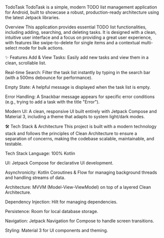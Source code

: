 TodoTask
TodoTask is a simple, modern TODO list management application for Android, built to showcase a robust, production-ready architecture using the latest Jetpack libraries.

Overview
This application provides essential TODO list functionalities, including adding, searching, and deleting tasks. It is designed with a clean, intuitive user interface and a focus on providing a great user experience, with features like swipe-to-delete for single items and a contextual multi-select mode for bulk actions.

✨ Features
Add & View Tasks: Easily add new tasks and view them in a clean, scrollable list.

Real-time Search: Filter the task list instantly by typing in the search bar (with a 500ms debounce for performance).

Empty State: A helpful message is displayed when the task list is empty.

Error Handling: A Snackbar message appears for specific error conditions (e.g., trying to add a task with the title "Error").

Modern UI: A clean, responsive UI built entirely with Jetpack Compose and Material 3, including a theme that adapts to system light/dark modes.

🛠️ Tech Stack & Architecture
This project is built with a modern technology stack and follows the principles of Clean Architecture to ensure a separation of concerns, making the codebase scalable, maintainable, and testable.

Tech Stack
Language: 100% Kotlin

UI: Jetpack Compose for declarative UI development.

Asynchronicity: Kotlin Coroutines & Flow for managing background threads and handling streams of data.

Architecture: MVVM (Model-View-ViewModel) on top of a layered Clean Architecture.

Dependency Injection: Hilt for managing dependencies.

Persistence: Room for local database storage.

Navigation: Jetpack Navigation for Compose to handle screen transitions.

Styling: Material 3 for UI components and theming.
